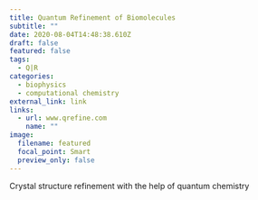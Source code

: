 ```yaml
---
title: Quantum Refinement of Biomolecules
subtitle: ""
date: 2020-08-04T14:48:38.610Z
draft: false
featured: false
tags:
  - Q|R
categories:
  - biophysics
  - computational chemistry
external_link: link
links:
  - url: www.qrefine.com
    name: ""
image:
  filename: featured
  focal_point: Smart
  preview_only: false
---
```

Crystal structure refinement with the help of quantum chemistry